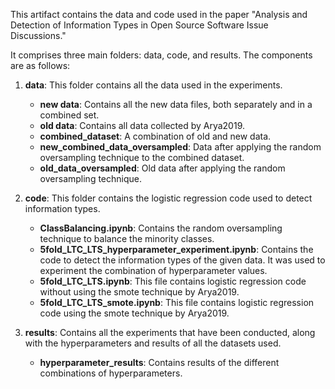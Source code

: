 
This artifact contains the data and code used in the paper "Analysis and Detection of Information Types in Open Source Software Issue Discussions."

It comprises three main folders: data, code, and results. The components are as follows:

1. **data**: This folder contains all the data used in the experiments.

   - **new data**: Contains all the new data files, both separately and in a combined set.
   - **old data**: Contains all data collected by Arya2019.
   - **combined_dataset**: A combination of old and new data.
   - **new_combined_data_oversampled**: Data after applying the random oversampling technique to the combined dataset.
   - **old_data_oversampled**: Old data after applying the random oversampling technique.

2. **code**: This folder contains the logistic regression code used to detect information types.


   - **ClassBalancing.ipynb**: Contains the random oversampling technique to balance the minority classes.
   - **5fold_LTC_LTS_hyperparameter_experiment.ipynb**: Contains the code to detect the information types of the given data. It was used to experiment the combination of hyperparameter values.
   - **5fold_LTC_LTS.ipynb**: This file contains logistic regression code without using the smote technique by Arya2019.
   - **5fold_LTC_LTS_smote.ipynb**: This file contains logistic regression code using the smote technique by Arya2019.


3. **results**: Contains all the experiments that have been conducted, along with the hyperparameters and results of all the datasets used.
    - **hyperparameter_results**: Contains results of the different combinations of hyperparameters.
